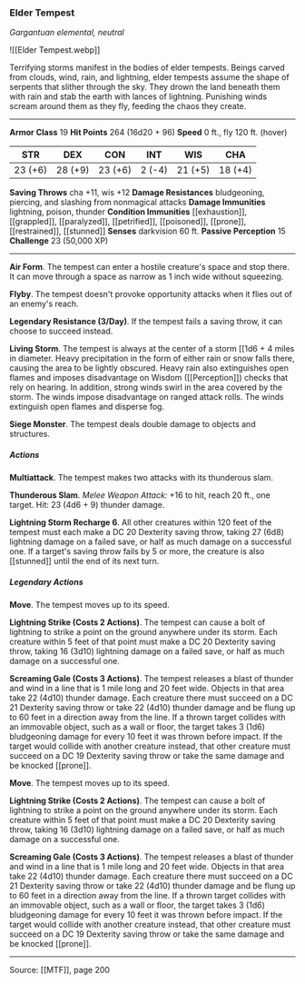 ### Elder Tempest
_Gargantuan elemental, neutral_

![[Elder Tempest.webp]]

Terrifying storms manifest in the bodies of elder tempests. Beings carved from clouds, wind, rain, and lightning, elder tempests assume the shape of serpents that slither through the sky. They drown the land beneath them with rain and stab the earth with lances of lightning. Punishing winds scream around them as they fly, feeding the chaos they create.



---

**Armor Class** 19
**Hit Points** 264 (16d20 + 96)
**Speed** 0 ft., fly 120 ft. (hover)

| STR     | DEX     | CON     | INT     | WIS     | CHA     |
|---------|---------|---------|---------|---------|---------|
| 23 (+6) | 28 (+9) | 23 (+6) | 2 (-4) | 21 (+5) | 18 (+4) |

**Saving Throws** cha +11, wis +12
**Damage Resistances** bludgeoning, piercing, and slashing from nonmagical attacks
**Damage Immunities** lightning, poison, thunder
**Condition Immunities** [[exhaustion]], [[grappled]], [[paralyzed]], [[petrified]], [[poisoned]], [[prone]], [[restrained]], [[stunned]]
**Senses** darkvision 60 ft.
**Passive Perception** 15
**Challenge** 23 (50,000 XP)

---

**Air Form**. The tempest can enter a hostile creature's space and stop there. It can move through a space as narrow as 1 inch wide without squeezing.

**Flyby**. The tempest doesn't provoke opportunity attacks when it flies out of an enemy's reach.

**Legendary Resistance (3/Day)**. If the tempest fails a saving throw, it can choose to succeed instead.

**Living Storm**. The tempest is always at the center of a storm [[1d6 + 4 miles in diameter. Heavy precipitation in the form of either rain or snow falls there, causing the area to be lightly obscured. Heavy rain also extinguishes open flames and imposes disadvantage on Wisdom ([[Perception]]) checks that rely on hearing. In addition, strong winds swirl in the area covered by the storm. The winds impose disadvantage on ranged attack rolls. The winds extinguish open flames and disperse fog.

**Siege Monster**. The tempest deals double damage to objects and structures.

##### Actions
**Multiattack**. The tempest makes two attacks with its thunderous slam.

**Thunderous Slam**. _Melee Weapon Attack:_ +16 to hit, reach 20 ft., one target. Hit: 23 (4d6 + 9) thunder damage.

**Lightning Storm Recharge 6**. All other creatures within 120 feet of the tempest must each make a DC 20 Dexterity saving throw, taking 27 (6d8) lightning damage on a failed save, or half as much damage on a successful one. If a target's saving throw fails by 5 or more, the creature is also [[stunned]] until the end of its next turn.

##### Legendary Actions
**Move**. The tempest moves up to its speed.

**Lightning Strike (Costs 2 Actions)**. The tempest can cause a bolt of lightning to strike a point on the ground anywhere under its storm. Each creature within 5 feet of that point must make a DC 20 Dexterity saving throw, taking 16 (3d10) lightning damage on a failed save, or half as much damage on a successful one.

**Screaming Gale (Costs 3 Actions)**. The tempest releases a blast of thunder and wind in a line that is 1 mile long and 20 feet wide. Objects in that area take 22 (4d10) thunder damage. Each creature there must succeed on a DC 21 Dexterity saving throw or take 22 (4d10) thunder damage and be flung up to 60 feet in a direction away from the line. If a thrown target collides with an immovable object, such as a wall or floor, the target takes 3 (1d6) bludgeoning damage for every 10 feet it was thrown before impact. If the target would collide with another creature instead, that other creature must succeed on a DC 19 Dexterity saving throw or take the same damage and be knocked [[prone]].

**Move**. The tempest moves up to its speed.

**Lightning Strike (Costs 2 Actions)**. The tempest can cause a bolt of lightning to strike a point on the ground anywhere under its storm. Each creature within 5 feet of that point must make a DC 20 Dexterity saving throw, taking 16 (3d10) lightning damage on a failed save, or half as much damage on a successful one.

**Screaming Gale (Costs 3 Actions)**. The tempest releases a blast of thunder and wind in a line that is 1 mile long and 20 feet wide. Objects in that area take 22 (4d10) thunder damage. Each creature there must succeed on a DC 21 Dexterity saving throw or take 22 (4d10) thunder damage and be flung up to 60 feet in a direction away from the line. If a thrown target collides with an immovable object, such as a wall or floor, the target takes 3 (1d6) bludgeoning damage for every 10 feet it was thrown before impact. If the target would collide with another creature instead, that other creature must succeed on a DC 19 Dexterity saving throw or take the same damage and be knocked [[prone]].


---

Source: [[MTF]], page 200